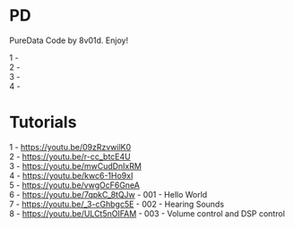 # PD
PureData Code by 8v01d. Enjoy!

1 - 
<BR>2 - 
<BR>3 - 
<BR>4 -











# Tutorials
1 - https://youtu.be/09zRzvwilK0
<BR>2 - https://youtu.be/r-cc_btcE4U
<BR>3 - https://youtu.be/mwCudDnIxRM
<BR>4 - https://youtu.be/kwc6-1Ho9xI
<BR>5 - https://youtu.be/vwgOcF6GneA
<BR>6 - https://youtu.be/7qpkC_8tQJw - 001 - Hello World
<BR>7 - https://youtu.be/_3-cGhbgc5E - 002 - Hearing Sounds
<BR>8 - https://youtu.be/ULCt5nOIFAM - 003 - Volume control and DSP control
